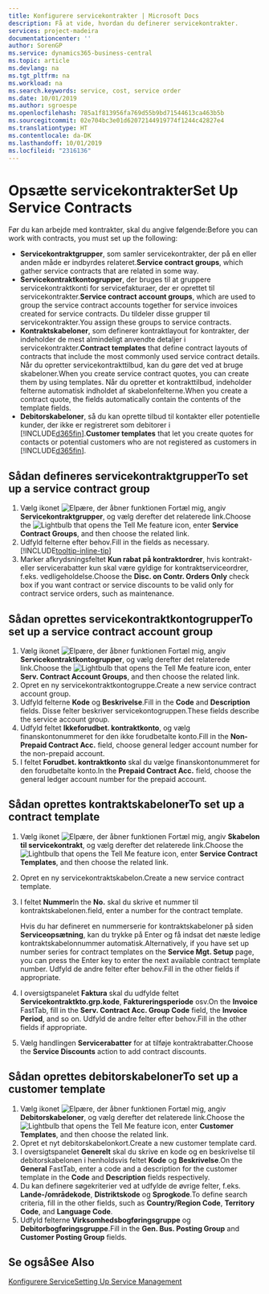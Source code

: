 ```yaml
---
title: Konfigurere servicekontrakter | Microsoft Docs
description: Få at vide, hvordan du definerer servicekontrakter.
services: project-madeira
documentationcenter: ''
author: SorenGP
ms.service: dynamics365-business-central
ms.topic: article
ms.devlang: na
ms.tgt_pltfrm: na
ms.workload: na
ms.search.keywords: service, cost, service order
ms.date: 10/01/2019
ms.author: sgroespe
ms.openlocfilehash: 785a1f813956fa769d55b9bd71544613ca463b5b
ms.sourcegitcommit: 02e704bc3e01d62072144919774f1244c42827e4
ms.translationtype: HT
ms.contentlocale: da-DK
ms.lasthandoff: 10/01/2019
ms.locfileid: "2316136"
---
```

# <a name="set-up-service-contracts"></a><span data-ttu-id="14e2d-103">Opsætte servicekontrakter</span><span class="sxs-lookup"><span data-stu-id="14e2d-103">Set Up Service Contracts</span></span>
<span data-ttu-id="14e2d-104">Før du kan arbejde med kontrakter, skal du angive følgende:</span><span class="sxs-lookup"><span data-stu-id="14e2d-104">Before you can work with contracts, you must set up the following:</span></span> 

* <span data-ttu-id="14e2d-105">**Servicekontraktgrupper**, som samler servicekontrakter, der på en eller anden måde er indbyrdes relateret.</span><span class="sxs-lookup"><span data-stu-id="14e2d-105">**Service contract groups**, which gather service contracts that are related in some way.</span></span>
* <span data-ttu-id="14e2d-106">**Servicekontraktkontogrupper**, der bruges til at gruppere servicekontraktkonti for servicefakturaer, der er oprettet til servicekontrakter.</span><span class="sxs-lookup"><span data-stu-id="14e2d-106">**Service contract account groups**, which are used to group the service contract accounts together for service invoices created for service contracts.</span></span> <span data-ttu-id="14e2d-107">Du tildeler disse grupper til servicekontrakter.</span><span class="sxs-lookup"><span data-stu-id="14e2d-107">You assign these groups to service contracts.</span></span>  
* <span data-ttu-id="14e2d-108">**Kontraktskabeloner**, som definerer kontraktlayout for kontrakter, der indeholder de mest almindeligt anvendte detaljer i servicekontrakter.</span><span class="sxs-lookup"><span data-stu-id="14e2d-108">**Contract templates** that define contract layouts of contracts that include the most commonly used service contract details.</span></span> <span data-ttu-id="14e2d-109">Når du opretter servicekontrakttilbud, kan du gøre det ved at bruge skabeloner.</span><span class="sxs-lookup"><span data-stu-id="14e2d-109">When you create service contract quotes, you can create them by using templates.</span></span> <span data-ttu-id="14e2d-110">Når du opretter et kontrakttilbud, indeholder felterne automatisk indholdet af skabelonfelterne.</span><span class="sxs-lookup"><span data-stu-id="14e2d-110">When you create a contract quote, the fields automatically contain the contents of the template fields.</span></span>
* <span data-ttu-id="14e2d-111">**Debitorskabeloner**, så du kan oprette tilbud til kontakter eller potentielle kunder, der ikke er registreret som debitorer i [!INCLUDE[d365fin](includes/d365fin_md.md)].</span><span class="sxs-lookup"><span data-stu-id="14e2d-111">**Customer templates** that let you create quotes for contacts or potential customers who are not registered as customers in [!INCLUDE[d365fin](includes/d365fin_md.md)].</span></span>  

## <a name="to-set-up-a-service-contract-group"></a><span data-ttu-id="14e2d-112">Sådan defineres servicekontraktgrupper</span><span class="sxs-lookup"><span data-stu-id="14e2d-112">To set up a service contract group</span></span>  
1. <span data-ttu-id="14e2d-113">Vælg ikonet ![Elpære, der åbner funktionen Fortæl mig](media/ui-search/search_small.png "Fortæl mig, hvad du vil foretage dig"), angiv **Servicekontraktgrupper**, og vælg derefter det relaterede link.</span><span class="sxs-lookup"><span data-stu-id="14e2d-113">Choose the ![Lightbulb that opens the Tell Me feature](media/ui-search/search_small.png "Tell me what you want to do") icon, enter **Service Contract Groups**, and then choose the related link.</span></span>  
2. <span data-ttu-id="14e2d-114">Udfyld felterne efter behov.</span><span class="sxs-lookup"><span data-stu-id="14e2d-114">Fill in the fields as necessary.</span></span> [!INCLUDE[tooltip-inline-tip](includes/tooltip-inline-tip_md.md)]
3. <span data-ttu-id="14e2d-115">Marker afkrydsningsfeltet **Kun rabat på kontraktordrer**, hvis kontrakt- eller servicerabatter kun skal være gyldige for kontraktserviceordrer, f.eks. vedligeholdelse.</span><span class="sxs-lookup"><span data-stu-id="14e2d-115">Choose the **Disc. on Contr. Orders Only** check box if you want contract or service discounts to be valid only for contract service orders, such as maintenance.</span></span>  

## <a name="to-set-up-a-service-contract-account-group"></a><span data-ttu-id="14e2d-116">Sådan oprettes servicekontraktkontogrupper</span><span class="sxs-lookup"><span data-stu-id="14e2d-116">To set up a service contract account group</span></span>  
1. <span data-ttu-id="14e2d-117">Vælg ikonet ![Elpære, der åbner funktionen Fortæl mig](media/ui-search/search_small.png "Fortæl mig, hvad du vil foretage dig"), angiv **Servicekontraktkontogrupper**, og vælg derefter det relaterede link.</span><span class="sxs-lookup"><span data-stu-id="14e2d-117">Choose the ![Lightbulb that opens the Tell Me feature](media/ui-search/search_small.png "Tell me what you want to do") icon, enter **Serv. Contract Account Groups**, and then choose the related link.</span></span>  
2. <span data-ttu-id="14e2d-118">Opret en ny servicekontraktkontogruppe.</span><span class="sxs-lookup"><span data-stu-id="14e2d-118">Create a new service contract account group.</span></span>   
3. <span data-ttu-id="14e2d-119">Udfyld felterne **Kode** og **Beskrivelse**.</span><span class="sxs-lookup"><span data-stu-id="14e2d-119">Fill in the **Code** and **Description** fields.</span></span> <span data-ttu-id="14e2d-120">Disse felter beskriver servicekontogruppen.</span><span class="sxs-lookup"><span data-stu-id="14e2d-120">These fields describe the service account group.</span></span>  
4. <span data-ttu-id="14e2d-121">Udfyld feltet **Ikkeforudbet. kontraktkonto**, og vælg finanskontonummeret for den ikke forudbetalte konto.</span><span class="sxs-lookup"><span data-stu-id="14e2d-121">Fill in the **Non-Prepaid Contract Acc.** field, choose general ledger account number for the non-prepaid account.</span></span>  
5. <span data-ttu-id="14e2d-122">I feltet **Forudbet. kontraktkonto** skal du vælge finanskontonummeret for den forudbetalte konto.</span><span class="sxs-lookup"><span data-stu-id="14e2d-122">In the **Prepaid Contract Acc.** field, choose the general ledger account number for the prepaid account.</span></span>  

## <a name="to-set-up-a-contract-template"></a><span data-ttu-id="14e2d-123">Sådan oprettes kontraktskabeloner</span><span class="sxs-lookup"><span data-stu-id="14e2d-123">To set up a contract template</span></span>  
1. <span data-ttu-id="14e2d-124">Vælg ikonet ![Elpære, der åbner funktionen Fortæl mig](media/ui-search/search_small.png "Fortæl mig, hvad du vil foretage dig"), angiv **Skabelon til servicekontrakt**, og vælg derefter det relaterede link.</span><span class="sxs-lookup"><span data-stu-id="14e2d-124">Choose the ![Lightbulb that opens the Tell Me feature](media/ui-search/search_small.png "Tell me what you want to do") icon, enter **Service Contract Templates**, and then choose the related link.</span></span>  
2. <span data-ttu-id="14e2d-125">Opret en ny servicekontraktskabelon.</span><span class="sxs-lookup"><span data-stu-id="14e2d-125">Create a new service contract template.</span></span>  
3. <span data-ttu-id="14e2d-126">I feltet **Nummer**</span><span class="sxs-lookup"><span data-stu-id="14e2d-126">In the **No.**</span></span> <span data-ttu-id="14e2d-127">skal du skrive et nummer til kontraktskabelonen.</span><span class="sxs-lookup"><span data-stu-id="14e2d-127">field, enter a number for the contract template.</span></span>  
  
     <span data-ttu-id="14e2d-128">Hvis du har defineret en nummerserie for kontraktskabeloner på siden **Serviceopsætning**, kan du trykke på Enter og få indsat det næste ledige kontraktskabelonnummer automatisk.</span><span class="sxs-lookup"><span data-stu-id="14e2d-128">Alternatively, if you have set up number series for contract templates on the **Service Mgt. Setup** page, you can press the Enter key to enter the next available contract template number.</span></span> <span data-ttu-id="14e2d-129">Udfyld de andre felter efter behov.</span><span class="sxs-lookup"><span data-stu-id="14e2d-129">Fill in the other fields if appropriate.</span></span>  
  
4. <span data-ttu-id="14e2d-130">I oversigtspanelet **Faktura** skal du udfylde feltet **Servicekontraktkto.grp.kode**, **Faktureringsperiode** osv.</span><span class="sxs-lookup"><span data-stu-id="14e2d-130">On the **Invoice** FastTab, fill in the **Serv. Contract Acc. Group Code** field, the **Invoice Period**, and so on.</span></span> <span data-ttu-id="14e2d-131">Udfyld de andre felter efter behov.</span><span class="sxs-lookup"><span data-stu-id="14e2d-131">Fill in the other fields if appropriate.</span></span>  
5. <span data-ttu-id="14e2d-132">Vælg handlingen **Servicerabatter** for at tilføje kontraktrabatter.</span><span class="sxs-lookup"><span data-stu-id="14e2d-132">Choose the **Service Discounts** action to add contract discounts.</span></span>  

## <a name="to-set-up-a-customer-template"></a><span data-ttu-id="14e2d-133">Sådan oprettes debitorskabeloner</span><span class="sxs-lookup"><span data-stu-id="14e2d-133">To set up a customer template</span></span>  
1. <span data-ttu-id="14e2d-134">Vælg ikonet ![Elpære, der åbner funktionen Fortæl mig](media/ui-search/search_small.png "Fortæl mig, hvad du vil foretage dig"), angiv **Debitorskabeloner**, og vælg derefter det relaterede link.</span><span class="sxs-lookup"><span data-stu-id="14e2d-134">Choose the ![Lightbulb that opens the Tell Me feature](media/ui-search/search_small.png "Tell me what you want to do") icon, enter **Customer Templates**, and then choose the related link.</span></span>  
2. <span data-ttu-id="14e2d-135">Opret et nyt debitorskabelonkort.</span><span class="sxs-lookup"><span data-stu-id="14e2d-135">Create a new customer template card.</span></span>  
3. <span data-ttu-id="14e2d-136">I oversigtspanelet **Generelt** skal du skrive en kode og en beskrivelse til debitorskabelonen i henholdsvis feltet **Kode** og **Beskrivelse**.</span><span class="sxs-lookup"><span data-stu-id="14e2d-136">On the **General** FastTab, enter a code and a description for the customer template in the **Code** and **Description** fields respectively.</span></span> 
4. <span data-ttu-id="14e2d-137">Du kan definere søgekriterier ved at udfylde de øvrige felter, f.eks. **Lande-/områdekode**, **Distriktskode** og **Sprogkode**.</span><span class="sxs-lookup"><span data-stu-id="14e2d-137">To define search criteria, fill in the other fields, such as **Country/Region Code**, **Territory Code**, and **Language Code**.</span></span>  
5. <span data-ttu-id="14e2d-138">Udfyld felterne **Virksomhedsbogføringsgruppe** og **Debitorbogføringsgruppe**.</span><span class="sxs-lookup"><span data-stu-id="14e2d-138">Fill in the **Gen. Bus. Posting Group** and **Customer Posting Group** fields.</span></span>  

## <a name="see-also"></a><span data-ttu-id="14e2d-139">Se også</span><span class="sxs-lookup"><span data-stu-id="14e2d-139">See Also</span></span>
[<span data-ttu-id="14e2d-140">Konfigurere Service</span><span class="sxs-lookup"><span data-stu-id="14e2d-140">Setting Up Service Management</span></span>](service-setup-service.md)